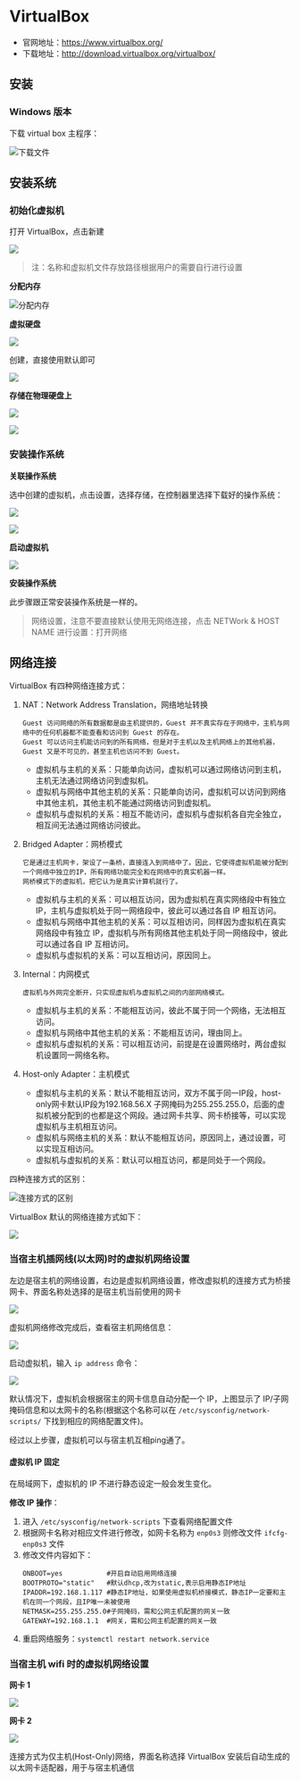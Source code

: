 # VirtualBox

- 官网地址：<https://www.virtualbox.org/>
- 下载地址：<http://download.virtualbox.org/virtualbox/>

## 安装

### Windows 版本

下载 virtual box 主程序：

![下载文件](images/README-20210311150457.png)

## 安装系统

### 初始化虚拟机

打开 VirtualBox，点击新建

![](images/README-20210311151930.png)

> 注：名称和虚拟机文件存放路径根据用户的需要自行进行设置

**分配内存**

![分配内存](images/README-20210311152203.png)

**虚拟硬盘**

![](images/README-20210311152323.png)

创建，直接使用默认即可

![](images/README-20210311152431.png)

**存储在物理硬盘上**

![](images/README-20210311152514.png)

![](images/README-20210311152555.png)

### 安装操作系统

**关联操作系统**

选中创建的虚拟机，点击设置，选择存储，在控制器里选择下载好的操作系统：

![](images/README-20210311153942.png)

![](images/README-20210311155802.png)

**启动虚拟机**

![](images/README-20210311155745.png)

**安装操作系统**

此步骤跟正常安装操作系统是一样的。

> 网络设置，注意不要直接默认使用无网络连接，点击 NETWork & HOST NAME 进行设置：打开网络

## 网络连接

VirtualBox 有四种网络连接方式：

1. NAT：Network Address Translation，网络地址转换
   ```
   Guest 访问网络的所有数据都是由主机提供的，Guest 并不真实存在于网络中，主机与网络中的任何机器都不能查看和访问到 Guest 的存在。
   Guest 可以访问主机能访问到的所有网络，但是对于主机以及主机网络上的其他机器，Guest 又是不可见的，甚至主机也访问不到 Guest。
   ```

   - 虚拟机与主机的关系：只能单向访问，虚拟机可以通过网络访问到主机，主机无法通过网络访问到虚拟机。
   - 虚拟机与网络中其他主机的关系：只能单向访问，虚拟机可以访问到网络中其他主机，其他主机不能通过网络访问到虚拟机。
   - 虚拟机与虚拟机的关系：相互不能访问，虚拟机与虚拟机各自完全独立，相互间无法通过网络访问彼此。
2. Bridged Adapter：网桥模式
   ```
   它是通过主机网卡，架设了一条桥，直接连入到网络中了。因此，它使得虚拟机能被分配到一个网络中独立的IP，所有网络功能完全和在网络中的真实机器一样。
   网桥模式下的虚拟机，把它认为是真实计算机就行了。
   ```
   
   - 虚拟机与主机的关系：可以相互访问，因为虚拟机在真实网络段中有独立 IP，主机与虚拟机处于同一网络段中，彼此可以通过各自 IP 相互访问。
   - 虚拟机与网络中其他主机的关系：可以互相访问，同样因为虚拟机在真实网络段中有独立 IP，虚拟机与所有网络其他主机处于同一网络段中，彼此可以通过各自 IP 互相访问。
   - 虚拟机与虚拟机的关系：可以互相访问，原因同上。
3. Internal：内网模式
   ```
   虚拟机与外网完全断开，只实现虚拟机与虚拟机之间的内部网络模式。
   ```

   - 虚拟机与主机的关系：不能相互访问，彼此不属于同一个网络，无法相互访问。
   - 虚拟机与网络中其他主机的关系：不能相互访问，理由同上。
   - 虚拟机与虚拟机的关系：可以相互访问，前提是在设置网络时，两台虚拟机设置同一网络名称。
4. Host-only Adapter：主机模式
   - 虚拟机与主机的关系：默认不能相互访问，双方不属于同一IP段，host-only网卡默认IP段为192.168.56.X 子网掩码为255.255.255.0，后面的虚拟机被分配到的也都是这个网段。通过网卡共享、网卡桥接等，可以实现虚拟机与主机相互访问。
   - 虚拟机与网络主机的关系：默认不能相互访问，原因同上，通过设置，可以实现互相访问。
   - 虚拟机与虚拟机的关系：默认可以相互访问，都是同处于一个网段。

四种连接方式的区别：

![连接方式的区别](images/README-20210311161148.png)

VirtualBox 默认的网络连接方式如下：

![](images/README-20210311163230.png)

### 当宿主机插网线(以太网)时的虚拟机网络设置

左边是宿主机的网络设置，右边是虚拟机网络设置，修改虚拟机的连接方式为桥接网卡、界面名称处选择的是宿主机当前使用的网卡

![](images/README-20210311162733.png)

虚拟机网络修改完成后，查看宿主机网络信息：

![](images/README-20210311163301.png)

启动虚拟机，输入 `ip address` 命令：

![](images/README-20210311163343.png)

默认情况下，虚拟机会根据宿主的网卡信息自动分配一个 IP，上图显示了 IP/子网掩码信息和以太网卡的名称(根据这个名称可以在 `/etc/sysconfig/network-scripts/` 下找到相应的网络配置文件)。

经过以上步骤，虚拟机可以与宿主机互相ping通了。

#### 虚拟机 IP 固定

在局域网下，虚拟机的 IP 不进行静态设定一般会发生变化。

**修改 IP 操作**：

1. 进入 `/etc/sysconfig/network-scripts` 下查看网络配置文件
2. 根据网卡名称对相应文件进行修改，如网卡名称为 `enp0s3` 则修改文件 `ifcfg-enp0s3` 文件
3. 修改文件内容如下：
   ```
   ONBOOT=yes           #开启自动启用网络连接
   BOOTPROTO="static"   #默认dhcp,改为static,表示启用静态IP地址
   IPADDR=192.168.1.117 #静态IP地址，如果使用虚拟机桥接模式，静态IP一定要和主机在同一个网段，且IP唯一未被使用
   NETMASK=255.255.255.0#子网掩码，需和公网主机配置的网关一致
   GATEWAY=192.168.1.1  #网关，需和公网主机配置的网关一致
   ```
4. 重启网络服务：`systemctl restart network.service`

### 当宿主机 wifi 时的虚拟机网络设置

**网卡 1**

![](images/README-20210311163821.png)

**网卡 2**

![](images/README-20210311163833.png)

连接方式为仅主机(Host-Only)网络，界面名称选择 VirtualBox 安装后自动生成的以太网卡适配器，用于与宿主机通信